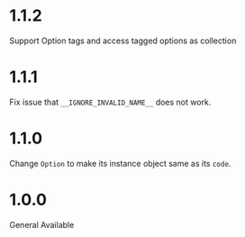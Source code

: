 
# 1.1.2

Support Option tags and access tagged options as collection

# 1.1.1

Fix issue that `__IGNORE_INVALID_NAME__` does not work.

# 1.1.0

Change `Option` to make its instance object same as its `code`. 

# 1.0.0

General Available